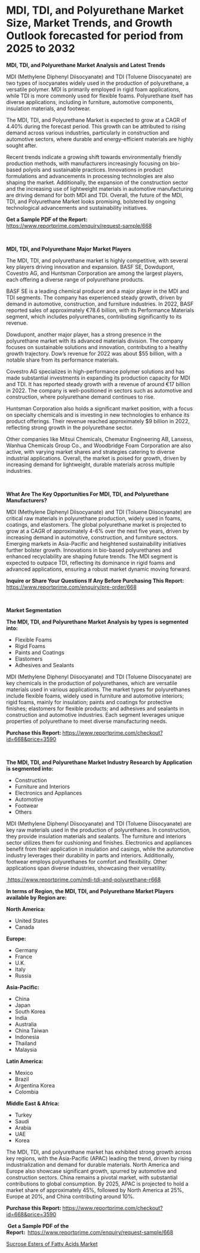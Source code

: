 <p><h1>MDI, TDI, and Polyurethane Market Size, Market Trends, and Growth Outlook forecasted for period from 2025 to 2032</h1></p><p><strong>MDI, TDI, and Polyurethane Market Analysis and Latest Trends</strong></p>
<p><p>MDI (Methylene Diphenyl Diisocyanate) and TDI (Toluene Diisocyanate) are two types of isocyanates widely used in the production of polyurethane, a versatile polymer. MDI is primarily employed in rigid foam applications, while TDI is more commonly used for flexible foams. Polyurethane itself has diverse applications, including in furniture, automotive components, insulation materials, and footwear.</p><p>The MDI, TDI, and Polyurethane Market is expected to grow at a CAGR of 4.40% during the forecast period. This growth can be attributed to rising demand across various industries, particularly in construction and automotive sectors, where durable and energy-efficient materials are highly sought after. </p><p>Recent trends indicate a growing shift towards environmentally friendly production methods, with manufacturers increasingly focusing on bio-based polyols and sustainable practices. Innovations in product formulations and advancements in processing technologies are also shaping the market. Additionally, the expansion of the construction sector and the increasing use of lightweight materials in automotive manufacturing are driving demand for both MDI and TDI. Overall, the future of the MDI, TDI, and Polyurethane Market looks promising, bolstered by ongoing technological advancements and sustainability initiatives.</p></p>
<p><strong>Get a Sample PDF of the Report:&nbsp;</strong> <a href="https://www.reportprime.com/enquiry/request-sample/668?utm_campaign=3088&utm_medium=2&utm_source=Github&utm_content=ia&utm_term=18032025&utm_id=mdi-tdi-and-polyurethane">https://www.reportprime.com/enquiry/request-sample/668</a></p>
<p>&nbsp;</p>
<p><strong>MDI, TDI, and Polyurethane Major Market Players</strong></p>
<p><p>The MDI, TDI, and polyurethane market is highly competitive, with several key players driving innovation and expansion. BASF SE, Dowdupont, Covestro AG, and Huntsman Corporation are among the largest players, each offering a diverse range of polyurethane products.</p><p>BASF SE is a leading chemical producer and a major player in the MDI and TDI segments. The company has experienced steady growth, driven by demand in automotive, construction, and furniture industries. In 2022, BASF reported sales of approximately €78.6 billion, with its Performance Materials segment, which includes polyurethanes, contributing significantly to its revenue.</p><p>Dowdupont, another major player, has a strong presence in the polyurethane market with its advanced materials division. The company focuses on sustainable solutions and innovation, contributing to a healthy growth trajectory. Dow’s revenue for 2022 was about $55 billion, with a notable share from its performance materials.</p><p>Covestro AG specializes in high-performance polymer solutions and has made substantial investments in expanding its production capacity for MDI and TDI. It has reported steady growth with a revenue of around €17 billion in 2022. The company is well-positioned in sectors such as automotive and construction, where polyurethane demand continues to rise.</p><p>Huntsman Corporation also holds a significant market position, with a focus on specialty chemicals and is investing in new technologies to enhance its product offerings. Their revenue reached approximately $9 billion in 2022, reflecting strong growth in the polyurethane sector.</p><p>Other companies like Mitsui Chemicals, Chematur Engineering AB, Lanxess, Wanhua Chemicals Group Co., and Woodbridge Foam Corporation are also active, with varying market shares and strategies catering to diverse industrial applications. Overall, the market is poised for growth, driven by increasing demand for lightweight, durable materials across multiple industries.</p></p>
<p>&nbsp;</p>
<p><strong>What Are The Key Opportunities For MDI, TDI, and Polyurethane Manufacturers?</strong></p>
<p><p>MDI (Methylene Diphenyl Diisocyanate) and TDI (Toluene Diisocyanate) are critical raw materials in polyurethane production, widely used in foams, coatings, and elastomers. The global polyurethane market is projected to grow at a CAGR of approximately 4-6% over the next five years, driven by increasing demand in automotive, construction, and furniture sectors. Emerging markets in Asia-Pacific and heightened sustainability initiatives further bolster growth. Innovations in bio-based polyurethanes and enhanced recyclability are shaping future trends. The MDI segment is expected to outpace TDI, reflecting its dominance in rigid foams and advanced applications, ensuring a robust market dynamic moving forward.</p></p>
<p><strong>Inquire or Share Your Questions If Any Before Purchasing This Report:</strong> <a href="https://www.reportprime.com/enquiry/pre-order/668?utm_campaign=3088&utm_medium=2&utm_source=Github&utm_content=ia&utm_term=18032025&utm_id=mdi-tdi-and-polyurethane">https://www.reportprime.com/enquiry/pre-order/668</a></p>
<p>&nbsp;</p>
<p><strong>Market Segmentation</strong></p>
<p><strong>The MDI, TDI, and Polyurethane Market Analysis by types is segmented into:</strong></p>
<p><ul><li>Flexible Foams</li><li>Rigid Foams</li><li>Paints and Coatings</li><li>Elastomers</li><li>Adhesives and Sealants</li></ul></p>
<p><p>MDI (Methylene Diphenyl Diisocyanate) and TDI (Toluene Diisocyanate) are key chemicals in the production of polyurethanes, which are versatile materials used in various applications. The market types for polyurethanes include flexible foams, widely used in furniture and automotive interiors; rigid foams, mainly for insulation; paints and coatings for protective finishes; elastomers for flexible products; and adhesives and sealants in construction and automotive industries. Each segment leverages unique properties of polyurethane to meet diverse manufacturing needs.</p></p>
<p><strong>Purchase this Report:&nbsp;</strong><a href="https://www.reportprime.com/checkout?id=668&price=3590&utm_campaign=3088&utm_medium=2&utm_source=Github&utm_content=ia&utm_term=18032025&utm_id=mdi-tdi-and-polyurethane">https://www.reportprime.com/checkout?id=668&price=3590</a></p>
<p>&nbsp;</p>
<p><strong>The MDI, TDI, and Polyurethane Market Industry Research by Application is segmented into:</strong></p>
<p><ul><li>Construction</li><li>Furniture and Interiors</li><li>Electronics and Appliances</li><li>Automotive</li><li>Footwear</li><li>Others</li></ul></p>
<p><p>MDI (Methylene Diphenyl Diisocyanate) and TDI (Toluene Diisocyanate) are key raw materials used in the production of polyurethanes. In construction, they provide insulation materials and sealants. The furniture and interiors sector utilizes them for cushioning and finishes. Electronics and appliances benefit from their application in insulation and casings, while the automotive industry leverages their durability in parts and interiors. Additionally, footwear employs polyurethanes for comfort and flexibility. Other applications span diverse industries, showcasing their versatility.</p></p>
<p><a href="https://www.reportprime.com/mdi-tdi-and-polyurethane-r668?utm_campaign=3088&utm_medium=2&utm_source=Github&utm_content=ia&utm_term=18032025&utm_id=mdi-tdi-and-polyurethane">&nbsp;https://www.reportprime.com/mdi-tdi-and-polyurethane-r668</a></p>
<p><strong>In terms of Region, the MDI, TDI, and Polyurethane Market Players available by Region are:</strong></p>
<p>
    <p> <strong> North America: </strong>
        <ul>
            <li>United States</li>
            <li>Canada</li>
        </ul>
        </p> 
    <p> <strong> Europe: </strong>
        <ul>
            <li>Germany</li>
            <li>France</li>
            <li>U.K.</li>
            <li>Italy</li>
            <li>Russia</li>
        </ul>
        </p> 
    <p> <strong> Asia-Pacific: </strong>
        <ul>
            <li>China</li>
            <li>Japan</li>
            <li>South Korea</li>
            <li>India</li>
            <li>Australia</li>
            <li>China Taiwan</li>
            <li>Indonesia</li>
            <li>Thailand</li>
            <li>Malaysia</li>
        </ul>
        </p> 
    <p> <strong> Latin America: </strong>
        <ul>
            <li>Mexico</li>
            <li>Brazil</li>
            <li>Argentina Korea</li>
            <li>Colombia</li>
        </ul>
        </p> 
    <p> <strong> Middle East & Africa: </strong>
        <ul>
            <li>Turkey</li>
            <li>Saudi</li>
            <li>Arabia</li>
            <li>UAE</li>
            <li>Korea</li>
        </ul>
    </p>
    </p>
<p><p>The MDI, TDI, and polyurethane market has exhibited strong growth across key regions, with the Asia-Pacific (APAC) leading the trend, driven by rising industrialization and demand for durable materials. North America and Europe also showcase significant growth, spurred by automotive and construction sectors. China remains a pivotal market, with substantial contributions to global consumption. By 2025, APAC is projected to hold a market share of approximately 45%, followed by North America at 25%, Europe at 20%, and China contributing around 10%.</p></p>
<p><strong>Purchase this Report: </strong><a href="https://www.reportprime.com/checkout?id=668&price=3590&utm_campaign=3088&utm_medium=2&utm_source=Github&utm_content=ia&utm_term=18032025&utm_id=mdi-tdi-and-polyurethane">https://www.reportprime.com/checkout?id=668&price=3590</a></p>
<p>&nbsp;<strong>Get a Sample PDF of the Report:&nbsp;&nbsp;</strong><a href="https://www.reportprime.com/enquiry/request-sample/668?utm_campaign=3088&utm_medium=2&utm_source=Github&utm_content=ia&utm_term=18032025&utm_id=mdi-tdi-and-polyurethane">https://www.reportprime.com/enquiry/request-sample/668</a></p>
<p><strong></strong></p>
<p><p><a href="https://github.com/sapsaidamary/Market-Research-Report-List-1/blob/main/sucrose-esters-of-fatty-acids-market.md?utm_campaign=3088&utm_medium=2&utm_source=Github&utm_content=ia&utm_term=18032025&utm_id=mdi-tdi-and-polyurethane">Sucrose Esters of Fatty Acids Market</a></p></p>